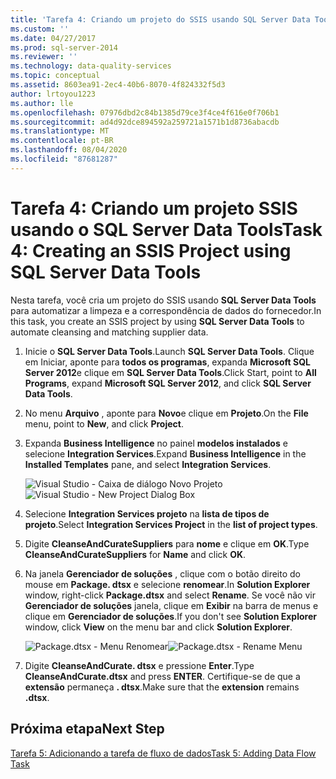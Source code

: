 ```yaml
---
title: 'Tarefa 4: Criando um projeto do SSIS usando SQL Server Data Tools | Microsoft Docs'
ms.custom: ''
ms.date: 04/27/2017
ms.prod: sql-server-2014
ms.reviewer: ''
ms.technology: data-quality-services
ms.topic: conceptual
ms.assetid: 8603ea91-2ec4-40b6-8070-4f824332f5d3
author: lrtoyou1223
ms.author: lle
ms.openlocfilehash: 07976dbd2c84b1385d79ce3f4ce4f616e0f706b1
ms.sourcegitcommit: ad4d92dce894592a259721a1571b1d8736abacdb
ms.translationtype: MT
ms.contentlocale: pt-BR
ms.lasthandoff: 08/04/2020
ms.locfileid: "87681287"
---
```

# <a name="task-4-creating-an-ssis-project-using-sql-server-data-tools"></a><span data-ttu-id="6fdc8-102">Tarefa 4: Criando um projeto SSIS usando o SQL Server Data Tools</span><span class="sxs-lookup"><span data-stu-id="6fdc8-102">Task 4: Creating an SSIS Project using SQL Server Data Tools</span></span>
  <span data-ttu-id="6fdc8-103">Nesta tarefa, você cria um projeto do SSIS usando **SQL Server Data Tools** para automatizar a limpeza e a correspondência de dados do fornecedor.</span><span class="sxs-lookup"><span data-stu-id="6fdc8-103">In this task, you create an SSIS project by using **SQL Server Data Tools** to automate cleansing and matching supplier data.</span></span>

1.  <span data-ttu-id="6fdc8-104">Inicie o **SQL Server Data Tools**.</span><span class="sxs-lookup"><span data-stu-id="6fdc8-104">Launch **SQL Server Data Tools**.</span></span> <span data-ttu-id="6fdc8-105">Clique em Iniciar, aponte para **todos os programas**, expanda **Microsoft SQL Server 2012**e clique em **SQL Server Data Tools**.</span><span class="sxs-lookup"><span data-stu-id="6fdc8-105">Click Start, point to **All Programs**, expand **Microsoft SQL Server 2012**, and click **SQL Server Data Tools**.</span></span>

2.  <span data-ttu-id="6fdc8-106">No menu **Arquivo** , aponte para **Novo**e clique em **Projeto**.</span><span class="sxs-lookup"><span data-stu-id="6fdc8-106">On the **File** menu, point to **New**, and click **Project**.</span></span>

3.  <span data-ttu-id="6fdc8-107">Expanda **Business Intelligence** no painel **modelos instalados** e selecione **Integration Services**.</span><span class="sxs-lookup"><span data-stu-id="6fdc8-107">Expand **Business Intelligence** in the **Installed Templates** pane, and select **Integration Services**.</span></span>

     <span data-ttu-id="6fdc8-108">![Visual Studio - Caixa de diálogo Novo Projeto](../../2014/tutorials/media/et-creatinganssisprojectusingsqlsdt-01.jpg "Visual Studio - Caixa de diálogo Novo Projeto")</span><span class="sxs-lookup"><span data-stu-id="6fdc8-108">![Visual Studio - New Project Dialog Box](../../2014/tutorials/media/et-creatinganssisprojectusingsqlsdt-01.jpg "Visual Studio - New Project Dialog Box")</span></span>

4.  <span data-ttu-id="6fdc8-109">Selecione **Integration Services projeto** na **lista de tipos de projeto**.</span><span class="sxs-lookup"><span data-stu-id="6fdc8-109">Select **Integration Services Project** in the **list of project types**.</span></span>

5.  <span data-ttu-id="6fdc8-110">Digite **CleanseAndCurateSuppliers** para **nome** e clique em **OK**.</span><span class="sxs-lookup"><span data-stu-id="6fdc8-110">Type **CleanseAndCurateSuppliers** for **Name** and click **OK**.</span></span>

6.  <span data-ttu-id="6fdc8-111">Na janela **Gerenciador de soluções** , clique com o botão direito do mouse em **Package. dtsx** e selecione **renomear**.</span><span class="sxs-lookup"><span data-stu-id="6fdc8-111">In **Solution Explorer** window, right-click **Package.dtsx** and select **Rename**.</span></span> <span data-ttu-id="6fdc8-112">Se você não vir **Gerenciador de soluções** janela, clique em **Exibir** na barra de menus e clique em **Gerenciador de soluções**.</span><span class="sxs-lookup"><span data-stu-id="6fdc8-112">If you don't see **Solution Explorer** window, click **View** on the menu bar and click **Solution Explorer**.</span></span>

     <span data-ttu-id="6fdc8-113">![Package.dtsx - Menu Renomear](../../2014/tutorials/media/et-creatinganssisprojectusingsqlsdt-02.jpg "Package.dtsx - Menu Renomear")</span><span class="sxs-lookup"><span data-stu-id="6fdc8-113">![Package.dtsx - Rename Menu](../../2014/tutorials/media/et-creatinganssisprojectusingsqlsdt-02.jpg "Package.dtsx - Rename Menu")</span></span>

7.  <span data-ttu-id="6fdc8-114">Digite **CleanseAndCurate. dtsx** e pressione **Enter**.</span><span class="sxs-lookup"><span data-stu-id="6fdc8-114">Type **CleanseAndCurate.dtsx** and press **ENTER**.</span></span> <span data-ttu-id="6fdc8-115">Certifique-se de que a **extensão** permaneça **. dtsx**.</span><span class="sxs-lookup"><span data-stu-id="6fdc8-115">Make sure that the **extension** remains **.dtsx**.</span></span>

## <a name="next-step"></a><span data-ttu-id="6fdc8-116">Próxima etapa</span><span class="sxs-lookup"><span data-stu-id="6fdc8-116">Next Step</span></span>
 [<span data-ttu-id="6fdc8-117">Tarefa 5: Adicionando a tarefa de fluxo de dados</span><span class="sxs-lookup"><span data-stu-id="6fdc8-117">Task 5: Adding Data Flow Task</span></span>](task-5-adding-data-flow-task.md)



